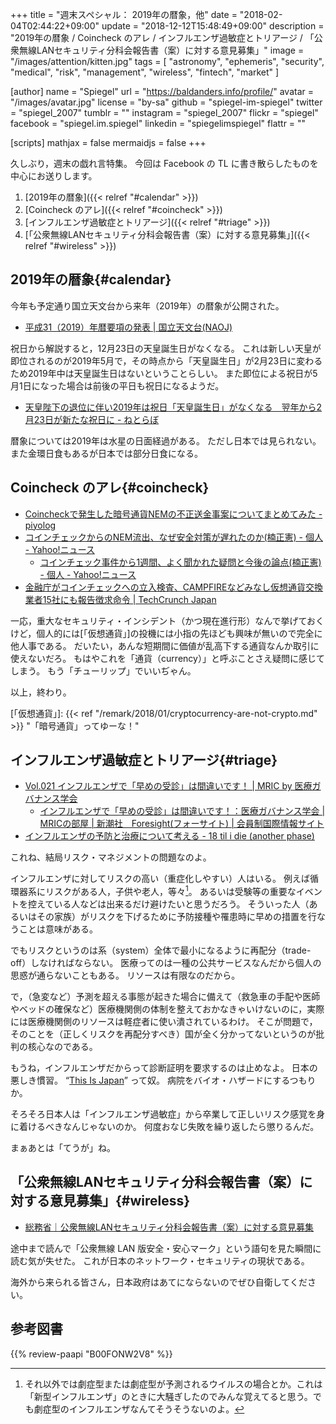 +++
title = "週末スペシャル： 2019年の暦象，他"
date = "2018-02-04T02:44:22+09:00"
update = "2018-12-12T15:48:49+09:00"
description = "2019年の暦象 / Coincheck のアレ / インフルエンザ過敏症とトリアージ / 「公衆無線LANセキュリティ分科会報告書（案）に対する意見募集」"
image = "/images/attention/kitten.jpg"
tags        = [ "astronomy", "ephemeris", "security", "medical", "risk", "management", "wireless", "fintech", "market" ]

[author]
  name      = "Spiegel"
  url       = "https://baldanders.info/profile/"
  avatar    = "/images/avatar.jpg"
  license   = "by-sa"
  github    = "spiegel-im-spiegel"
  twitter   = "spiegel_2007"
  tumblr    = ""
  instagram = "spiegel_2007"
  flickr    = "spiegel"
  facebook  = "spiegel.im.spiegel"
  linkedin  = "spiegelimspiegel"
  flattr    = ""

[scripts]
  mathjax = false
  mermaidjs = false
+++

久しぶり，週末の戯れ言特集。
今回は Facebook の TL に書き散らしたものを中心にお送りします。

1. [2019年の暦象]({{< relref "#calendar" >}})
1. [Coincheck のアレ]({{< relref "#coincheck" >}})
1. [インフルエンザ過敏症とトリアージ]({{< relref "#triage" >}})
1. [「公衆無線LANセキュリティ分科会報告書（案）に対する意見募集」]({{< relref "#wireless" >}})

## 2019年の暦象{#calendar}

今年も予定通り国立天文台から来年（2019年）の暦象が公開された。

- [平成31（2019）年暦要項の発表 | 国立天文台(NAOJ)](https://www.nao.ac.jp/news/topics/2018/20180201-rekiyoko.html)

祝日から解説すると，12月23日の天皇誕生日がなくなる。
これは新しい天皇が即位されるのが2019年5月で，その時点から「天皇誕生日」が2月23日に変わるため2019年中は天皇誕生日はないということらしい。
また即位による祝日が5月1日になった場合は前後の平日も祝日になるようだ。

- [天皇陛下の退位に伴い2019年は祝日「天皇誕生日」がなくなる　翌年から2月23日が新たな祝日に - ねとらぼ](http://nlab.itmedia.co.jp/nl/articles/1802/02/news108.html)

暦象については2019年は水星の日面経過がある。
ただし日本では見られない。
また金環日食もあるが日本では部分日食になる。

## Coincheck のアレ{#coincheck}

- [Coincheckで発生した暗号通貨NEMの不正送金事案についてまとめてみた - piyolog](http://d.hatena.ne.jp/Kango/20180126/1517012654)
- [コインチェックからのNEM流出、なぜ安全対策が遅れたのか(楠正憲) - 個人 - Yahoo!ニュース](https://news.yahoo.co.jp/byline/kusunokimasanori/20180128-00080965/)
    - [コインチェック事件から1週間、よく聞かれた疑問と今後の論点(楠正憲) - 個人 - Yahoo!ニュース](https://news.yahoo.co.jp/byline/kusunokimasanori/20180204-00081229/)
- [金融庁がコインチェックへの立入検査、CAMPFIREなどみなし仮想通貨交換業者15社にも報告徴求命令  |  TechCrunch Japan](https://jp.techcrunch.com/2018/02/02/fsa-coincheck/)

一応，重大なセキュリティ・インシデント（かつ現在進行形）なんで挙げておくけど，個人的には[「仮想通貨」]の投機には小指の先ほども興味が無いので完全に他人事である。
だいたい，あんな短期間に価値が乱高下する通貨なんか取引に使えないだろ。
もはやこれを「通貨（currency）」と呼ぶことさえ疑問に感じてしまう。
もう「チューリップ」でいいぢゃん。

以上，終わり。

[「仮想通貨」]: {{< ref "/remark/2018/01/cryptocurrency-are-not-crypto.md" >}} "「暗号通貨」ってゆーな！"

## インフルエンザ過敏症とトリアージ{#triage}

- [Vol.021 インフルエンザで「早めの受診」は間違いです！  |  MRIC by 医療ガバナンス学会](http://medg.jp/mt/?p=8111)
    - [インフルエンザで「早めの受診」は間違いです！：医療ガバナンス学会 | MRICの部屋 | 新潮社　Foresight(フォーサイト) | 会員制国際情報サイト](http://www.fsight.jp/articles/-/43278)
- [インフルエンザの予防と治療について考える - 18 til i die (another phase)](http://k3c.hatenablog.com/entry/2018/02/01/230354)

これね、結局リスク・マネジメントの問題なのよ。

インフルエンザに対してリスクの高い（重症化しやすい）人はいる。
例えば循環器系にリスクがある人，子供や老人，等々[^inf1]。
あるいは受験等の重要なイベントを控えている人などは出来るだけ避けたいと思うだろう。
そういった人（あるいはその家族）がリスクを下げるために予防接種や罹患時に早めの措置を行なうことは意味がある。

[^inf1]: それ以外では劇症型または劇症型が予測されるウイルスの場合とか。これは「新型インフルエンザ」のときに大騒ぎしたのでみんな覚えてると思う。でも劇症型のインフルエンザなんてそうそうないのよ。

でもリスクというのは系（system）全体で最小になるように再配分（trade-off）しなければならない。
医療ってのは一種の公共サービスなんだから個人の思惑が通らないこともある。
リソースは有限なのだから。

で，（急変など）予測を超える事態が起きた場合に備えて（救急車の手配や医師やベッドの確保など）医療機関側の体制を整えておかなきゃいけないのに，実際には医療機関側のリソースは軽症者に使い潰されているわけ。
そこが問題で，そのことを（正しくリスクを再配分すべき）国が全く分かってないというのが批判の核心なのである。

もうね，インフルエンザだからって診断証明を要求するのは止めなよ。
日本の悪しき慣習。
“[This Is Japan](https://www.amazon.co.jp/exec/obidos/ASIN/B01LYTKUPM/baldandersinf-22/ "Amazon.co.jp： THIS IS JAPAN 英国保育士が見た日本 eBook: ブレイディみかこ: Kindleストア")” って奴。
病院をバイオ・ハザードにするつもりか。

そろそろ日本人は「インフルエンザ過敏症」から卒業して正しいリスク感覚を身に着けるべきなんじゃないのか。
何度おなじ失敗を繰り返したら懲りるんだ。

まぁあとは「てうが」ね。

## 「公衆無線LANセキュリティ分科会報告書（案）に対する意見募集」{#wireless}

- [総務省｜公衆無線LANセキュリティ分科会報告書（案）に対する意見募集](http://www.soumu.go.jp/menu_news/s-news/01ryutsu03_02000137.html)

途中まで読んで「公衆無線 LAN 版安全・安心マーク」という語句を見た瞬間に読む気が失せた。
これが日本のネットワーク・セキュリティの現状である。

海外から来られる皆さん，日本政府はあてにならないのでぜひ自衛してください。

## 参考図書

{{% review-paapi "B00FONW2V8" %}} <!-- UNDERGROUND MARKET　ヒステリアン・ケース -->
